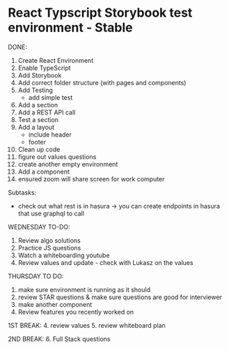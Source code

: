 # React Typscript Storybook test environment - Stable

DONE: 
1. Create React Environment
2. Enable TypeScript
3. Add Storybook
4. Add correct folder structure (with pages and components)
5. Add Testing
    * add simple test
6. Add a section 
7. Add a REST API call
8. Test a section 
9. Add a layout
    * include header
    * footer
10. Clean up code
11. figure out values questions
12. create another empty environment
13. Add a component
14. ensured zoom will share screen for work computer

Subtasks: 
* check out what rest is in hasura -> you can create endpoints in hasura that use graphql to call

WEDNESDAY TO-DO: 
1. Review algo solutions
2. Practice JS questions
3. Watch a whiteboarding youtube
4. Review values and update - check with Lukasz on the values

THURSDAY TO DO: 
1. make sure environment is running as it should
2. review STAR questions & make sure questions are good for interviewer
3. make another component
4. Review features you recently worked on

1ST BREAK: 
4. review values
5. review whiteboard plan

2ND BREAK: 
6. Full Stack questions
